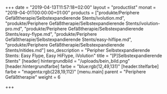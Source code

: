 +++
date = "2019-04-13T11:57:18+02:00"
layout = "productlist"
monat = "2019-04-01T00:00:00+01:00"
products = ["produkte/Periphere Gefäßtherapie/Selbstexpandierende Stents/ivolution.md", "produkte/Periphere Gefäßtherapie/Selbstexpandierende Stents/ivolution-pro.md", "produkte/Periphere Gefäßtherapie/Selbstexpandierende Stents/easy-flype.md", "produkte/Periphere Gefäßtherapie/Selbstexpandierende Stents/easy-hiflipe.md", "produkte/Periphere Gefäßtherapie/Selbstexpandierende Stents/nitides.md"]
seo_description = "Peripher Selbstexpandierende Stents: Easy Flype, Easy HiFlype, iVolution"
title = "[P]Selbstexpandierende Stents"
[header]
hintergrundbild = "/uploads/bein_bild.png"
[header.hintergrundfarbe]
farbe = "blue:rgb(12,49,131)"
[header.titelfarbe]
farbe = "magenta:rgb(228,19,112)"
[menu.main]
parent = "Periphere Gefäßtherapie"
weight = 6

+++
